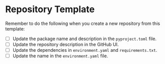 # Repository Template

Remember to do the following when you create a new repository from this template:

- [ ] Update the package name and description in the `pyproject.toml` file.
- [ ] Update the repository description in the GitHub UI.
- [ ] Update the dependencies in `environment.yaml` and `requirements.txt`.
- [ ] Update the name in the `environment.yaml` file.
